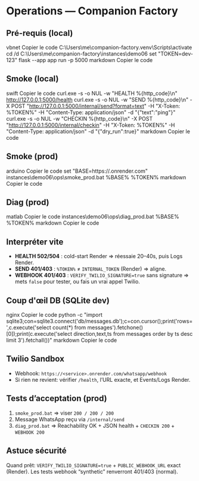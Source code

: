 # Operations — Companion Factory

## Pré-requis (local)
vbnet
Copier le code
C:\Users\me\companion-factory\.venv\Scripts\activate
cd /d C:\Users\me\companion-factory\instances\demo06
set "TOKEN=dev-123"
flask --app app run -p 5000
markdown
Copier le code

## Smoke (local)
swift
Copier le code
curl.exe -s -o NUL -w "HEALTH %{http_code}\n" http://127.0.0.1:5000/health
curl.exe -s -o NUL -w "SEND %{http_code}\n"   -X POST "http://127.0.0.1:5000/internal/send?format=text" -H "X-Token: %TOKEN%" -H "Content-Type: application/json" -d "{\"text\":\"ping\"}"
curl.exe -s -o NUL -w "CHECKIN %{http_code}\n" -X POST "http://127.0.0.1:5000/internal/checkin" -H "X-Token: %TOKEN%" -H "Content-Type: application/json" -d "{\"dry_run\":true}"
markdown
Copier le code

## Smoke (prod)
arduino
Copier le code
set "BASE=https://<service>.onrender.com"
instances\demo06\ops\smoke_prod.bat %BASE% %TOKEN%
markdown
Copier le code

## Diag (prod)
matlab
Copier le code
instances\demo06\ops\diag_prod.bat %BASE% %TOKEN%
markdown
Copier le code

## Interpréter vite
- **HEALTH 502/504** : cold-start Render ⇒ réessaie 20–40s, puis Logs Render.
- **SEND 401/403** : `%TOKEN%` ≠ `INTERNAL_TOKEN` (Render) ⇒ aligne.
- **WEBHOOK 401/403** : `VERIFY_TWILIO_SIGNATURE=true` sans signature ⇒ mets `false` pour tester, ou fais un vrai appel Twilio.

## Coup d'œil DB (SQLite dev)
nginx
Copier le code
python -c "import sqlite3;con=sqlite3.connect('db/messages.db');c=con.cursor();print('rows=',c.execute('select count(*) from messages').fetchone()[0]);print(c.execute('select direction,text,ts from messages order by ts desc limit 3').fetchall())"
markdown
Copier le code

## Twilio Sandbox
- Webhook: `https://<service>.onrender.com/whatsapp/webhook`
- Si rien ne revient: vérifier `/health`, l’URL exacte, et Events/Logs Render.

## Tests d’acceptation (prod)
1) `smoke_prod.bat` ⇒ viser `200 / 200 / 200`
2) Message WhatsApp reçu via `/internal/send`
3) `diag_prod.bat` ⇒ Reachability OK + JSON health + `CHECKIN 200` + `WEBHOOK 200`

## Astuce sécurité
Quand prêt: `VERIFY_TWILIO_SIGNATURE=true` + `PUBLIC_WEBHOOK_URL` exact (Render). Les tests webhook “synthetic” renverront 401/403 (normal).